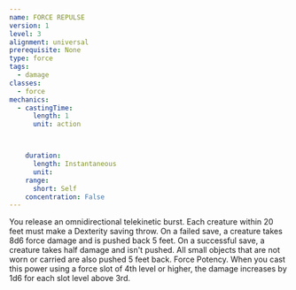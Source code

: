 ```yaml
---
name: FORCE REPULSE
version: 1
level: 3
alignment: universal
prerequisite: None
type: force
tags:
  - damage
classes:
  - force
mechanics:
  - castingTime:
      length: 1
      unit: action



    duration:
      length: Instantaneous
      unit: 
    range:
      short: Self
    concentration: False
---
```

You release an omnidirectional telekinetic burst.
Each creature within 20 feet must make a Dexterity
saving throw. On a failed save, a creature takes 8d6
force damage and is pushed back 5 feet. On a
successful save, a creature takes half damage and isn't
pushed.
All small objects that are not worn or carried are also
pushed 5 feet back.
Force Potency. When you cast this power using a
force slot of 4th level or higher, the damage increases
by 1d6 for each slot level above 3rd.

    